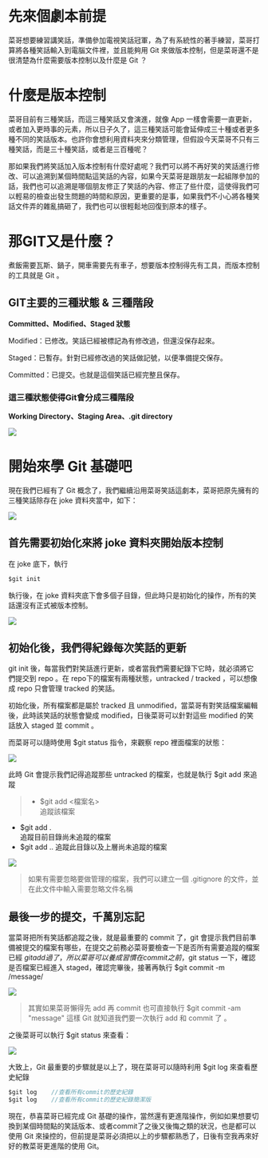 
# 先來個劇本前提

菜哥想要練習講笑話，準備參加電視笑話冠軍，為了有系統性的著手練習，菜哥打算將各種笑話輸入到電腦文件裡，並且能夠用 Git 來做版本控制，但是菜哥還不是很清楚為什麼需要版本控制以及什麼是 Git ？

# 什麼是版本控制

菜哥目前有三種笑話，而這三種笑話又會演進，就像 App 一樣會需要一直更新，或者加入更時事的元素，所以日子久了，這三種笑話可能會延伸成三十種或者更多種不同的笑話版本。也許你會想利用資料夾來分類管理，但假設今天菜哥不只有三種笑話，而是三十種笑話，或者是三百種呢？

那如果我們將笑話加入版本控制有什麼好處呢？我們可以將不再好笑的笑話進行修改、可以追溯到某個時間點這笑話的內容，如果今天菜哥是跟朋友一起組隊參加的話，我們也可以追溯是哪個朋友修正了笑話的內容、修正了些什麼，這使得我們可以輕易的檢查出發生問題的時間和原因，更重要的是事，如果我們不小心將各種笑話文件弄的雜亂搞砸了，我們也可以很輕鬆地回復到原本的樣子。

# 那GIT又是什麼？

煮飯需要瓦斯、鍋子，開車需要先有車子，想要版本控制得先有工具，而版本控制的工具就是 Git 。

## GIT主要的三種狀態 & 三種階段

**Committed、Modified、Staged 狀態**

Modified：已修改。笑話已經被標記為有修改過，但還沒保存起來。

Staged：已暫存。針對已經修改過的笑話做記號，以便準備提交保存。

Committed：已提交。也就是這個笑話已經完整且保存。

### **這三種狀態使得Git會分成三種階段**

**Working Directory、Staging Area、.git directory**


![](https://s3.us-west-2.amazonaws.com/secure.notion-static.com/7ed40038-346f-45bd-bd02-921c7150d6af/Untitled.png?X-Amz-Algorithm=AWS4-HMAC-SHA256&X-Amz-Credential=AKIAT73L2G45O3KS52Y5%2F20210418%2Fus-west-2%2Fs3%2Faws4_request&X-Amz-Date=20210418T025436Z&X-Amz-Expires=86400&X-Amz-Signature=f3e973eb53ac62d7587da4b44ccff6985eaedf6c3e421467c79d83eabb64e8a1&X-Amz-SignedHeaders=host&response-content-disposition=filename%20%3D%22Untitled.png%22)
# 開始來學 Git 基礎吧

現在我們已經有了 Git 概念了，我們繼續沿用菜哥笑話這劇本，菜哥把原先擁有的三種笑話除存在 joke 資料夾當中，如下：

![](https://s3.us-west-2.amazonaws.com/secure.notion-static.com/f6ab954e-965d-491a-b947-da3182705fcd/Untitled.png?X-Amz-Algorithm=AWS4-HMAC-SHA256&X-Amz-Credential=AKIAT73L2G45O3KS52Y5%2F20210418%2Fus-west-2%2Fs3%2Faws4_request&X-Amz-Date=20210418T025448Z&X-Amz-Expires=86400&X-Amz-Signature=0cf6073a7d065b11ded98d74b8614e27dae1d3d10562d2ee6005136fe6ffba90&X-Amz-SignedHeaders=host&response-content-disposition=filename%20%3D%22Untitled.png%22)

## 首先需要初始化來將 joke 資料夾開始版本控制

在 joke 底下，執行 

```c
$git init 
```

執行後，在 joke 資料夾底下會多個子目錄，但此時只是初始化的操作，所有的笑話還沒有正式被版本控制。

![](https://s3.us-west-2.amazonaws.com/secure.notion-static.com/6143ec50-712e-4ba0-95dc-d6edf8948bc3/Untitled.png?X-Amz-Algorithm=AWS4-HMAC-SHA256&X-Amz-Credential=AKIAT73L2G45O3KS52Y5%2F20210418%2Fus-west-2%2Fs3%2Faws4_request&X-Amz-Date=20210418T025512Z&X-Amz-Expires=86400&X-Amz-Signature=312709d6d278ae7c71599fee05d917d4b0fbbdb0521c3006a26d868b8ee2d211&X-Amz-SignedHeaders=host&response-content-disposition=filename%20%3D%22Untitled.png%22)

## 初始化後，我們得紀錄每次笑話的更新

git init 後，每當我們對笑話進行更新，或者當我們需要紀錄下它時，就必須將它們提交到 repo 。在 repo下的檔案有兩種狀態，untracked / tracked ，可以想像成 repo 只會管理 tracked 的笑話。

初始化後，所有檔案都是屬於 tracked 且 unmodified，當菜哥有對笑話檔案編輯後，此時該笑話的狀態會變成 modified，日後菜哥可以針對這些 modified 的笑話放入 staged 並 commit 。

而菜哥可以隨時使用 $git status 指令，來觀察 repo 裡面檔案的狀態：

![](https://s3.us-west-2.amazonaws.com/secure.notion-static.com/5fcb8446-c47c-43d1-bdad-d3246ec3255f/Untitled.png?X-Amz-Algorithm=AWS4-HMAC-SHA256&X-Amz-Credential=AKIAT73L2G45O3KS52Y5%2F20210418%2Fus-west-2%2Fs3%2Faws4_request&X-Amz-Date=20210418T025527Z&X-Amz-Expires=86400&X-Amz-Signature=ace90e1723ca87450e3e4ed7d084d0d2c54f1c46264c4445d0dd79f9c30d2a3a&X-Amz-SignedHeaders=host&response-content-disposition=filename%20%3D%22Untitled.png%22)

此時 Git 會提示我們記得追蹤那些 untracked 的檔案，也就是執行 $git add 來追蹤

>- $git add <檔案名>    
  追蹤該檔案
- $git add .          
  追蹤目前目錄尚未追蹤的檔案
- $git add ..
    追蹤此目錄以及上層尚未追蹤的檔案

![](https://s3.us-west-2.amazonaws.com/secure.notion-static.com/effd5eda-2bbf-4873-8858-8010f9cd4b75/Untitled.png?X-Amz-Algorithm=AWS4-HMAC-SHA256&X-Amz-Credential=AKIAT73L2G45O3KS52Y5%2F20210418%2Fus-west-2%2Fs3%2Faws4_request&X-Amz-Date=20210418T025604Z&X-Amz-Expires=86400&X-Amz-Signature=a685dcd664840fcd332cfe49964eea107369719a1bda234ae0fa20dfaf1515a6&X-Amz-SignedHeaders=host&response-content-disposition=filename%20%3D%22Untitled.png%22)

>如果有需要忽略要做管理的檔案，我們可以建立一個 .gitignore 的文件，並在此文件中輸入需要忽略文件名稱


## 最後一步的提交，千萬別忘記

當菜哥把所有笑話都追蹤之後，就是最重要的 commit 了，git 會提示我們目前準備被提交的檔案有哪些，在提交之前務必菜哥要檢查一下是否所有需要追蹤的檔案已經 $git add 過了，所以菜哥可以養成習慣在 commit 之前，$git status 一下，確認是否檔案已經進入 staged，確認完畢後，接著再執行 $git commit -m /message/

![](https://s3.us-west-2.amazonaws.com/secure.notion-static.com/3dd8faf4-9382-42b4-823f-09f9a5c0bbcb/Untitled.png?X-Amz-Algorithm=AWS4-HMAC-SHA256&X-Amz-Credential=AKIAT73L2G45O3KS52Y5%2F20210418%2Fus-west-2%2Fs3%2Faws4_request&X-Amz-Date=20210418T025621Z&X-Amz-Expires=86400&X-Amz-Signature=203b2bba4aaff55b5a8b810e8ab0772eb51b85320305a5537a4cbce95c7edcaf&X-Amz-SignedHeaders=host&response-content-disposition=filename%20%3D%22Untitled.png%22)

>其實如果菜哥懶得先 add 再 commit 也可直接執行 $git commit -am "message" 
這樣 Git 就知道我們要一次執行 add 和 commit 了 。

之後菜哥可以執行 $git status 來查看：

![](https://s3.us-west-2.amazonaws.com/secure.notion-static.com/44446ecb-937b-4688-a80c-bee9e84a3fff/Untitled.png?X-Amz-Algorithm=AWS4-HMAC-SHA256&X-Amz-Credential=AKIAT73L2G45O3KS52Y5%2F20210418%2Fus-west-2%2Fs3%2Faws4_request&X-Amz-Date=20210418T025643Z&X-Amz-Expires=86400&X-Amz-Signature=560c4e5b44e5f2e8ad0a637c0652421a3016519fc9fef9d36d04408347aa2f10&X-Amz-SignedHeaders=host&response-content-disposition=filename%20%3D%22Untitled.png%22)

大致上，Git 最重要的步驟就是以上了，現在菜哥可以隨時利用 $git log 來查看歷史紀錄

```c
$git log    //查看所有commit的歷史紀錄
$git log    //查看所有commit的歷史紀錄簡潔版
```

現在，恭喜菜哥已經完成 Git 基礎的操作，當然還有更進階操作，例如如果想要切換到某個時間點的笑話版本、或者commit了之後又後悔之類的狀況，也是都可以使用 Git 來操控的，但前提是菜哥必須把以上的步驟都熟悉了，日後有空我再來好好的教菜哥更進階的使用 Git。